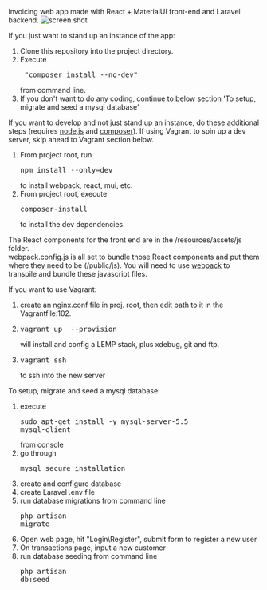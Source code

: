 Invoicing web app made with React + MaterialUI front-end and Laravel backend. 
![screen shot](http://res.cloudinary.com/realjv3/image/upload/v1503530734/invoicetrackr_vdboz4.png)

If you just want to stand up an instance of the app:
1. Clone this repository into the project directory.  
1. Execute <pre> "composer install --no-dev"</pre> from command line.
1. If you don't want to do any coding, continue to below section 'To setup, migrate and seed a mysql database'

If you want to develop and not just stand up an instance, do these additional steps (requires [node.js](https://nodejs.org/) and [composer](https://getcomposer.org/)). If using Vagrant to spin up a dev server, skip ahead to Vagrant section below.   
1. From project root, run <pre>npm install --only=dev</pre>  to install webpack, react, mui, etc.
1. From project root, execute <pre>composer-install</pre> to install the dev dependencies.

The React components for the front end are in the /resources/assets/js folder.  
webpack.config.js is all set to bundle those React components and put them where they need to be (/public/js).
You will need to use [webpack](https://julienrenaux.fr/2015/03/30/introduction-to-webpack-with-practical-examples/) to transpile and bundle these javascript files.

If you want to use Vagrant:
1. create an nginx.conf file in proj. root, then edit path to it in the Vagrantfile:102.  
1. <pre>vagrant up  --provision</pre> will install and config a LEMP stack, plus xdebug, git and ftp. 
1. <pre>vagrant ssh</pre> to ssh into the new server

To setup, migrate and seed a mysql database:
1. execute <pre>sudo apt-get install -y mysql-server-5.5 mysql-client</pre> from console
1. go through <pre>mysql_secure_installation</pre>
1. create and configure database
1. create Laravel .env file
1. run database migrations from command line <pre>php artisan migrate</pre>
1. Open web page, hit "Login\Register", submit form to register a new user
1. On transactions page, input a new customer
1. run database seeding from command line <pre>php artisan db:seed</pre>